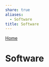 ```yaml
---  
share: true  
aliases:  
  - Software  
title: Software  
---  
```

[Home](../index.md)  
# Software  
  
